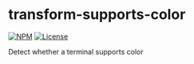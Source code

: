 # transform-supports-color

[![NPM](https://img.shields.io/npm/v/transform-supports-color)](https://www.npmjs.com/package/transform-supports-color)
[![License](https://img.shields.io/github/license/idanran/transform-supports-color)](https://github.com/idanran/transform-supports-color/blob/main/LICENSE)

Detect whether a terminal supports color